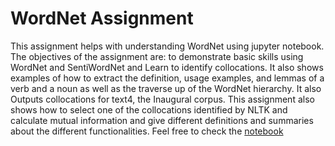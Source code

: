 # WordNet Assignment
This assignment helps with understanding WordNet using jupyter notebook. The objectives of the assignment are: to demonstrate basic skills using WordNet and SentiWordNet
and Learn to identify collocations. It also shows examples of how to extract the definition, usage examples, and lemmas of a verb and a noun as well as the traverse up of the WordNet hierarchy. It also Outputs collocations for text4, the Inaugural corpus. This assignment also shows how to select one of the collocations identified by NLTK and calculate mutual information and give different definitions and summaries about the different functionalities. Feel free to check the [notebook](https://github.com/afaf-guesmia/WordNet/blob/main/axg190061_WordNet.pdf)
